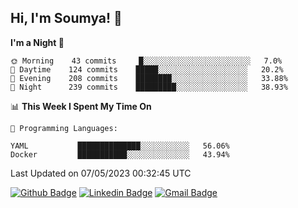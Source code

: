 ## Hi, I'm Soumya! 👋

<!--START_SECTION:waka-->
**I'm a Night 🦉** 

```text
🌞 Morning    43 commits     █░░░░░░░░░░░░░░░░░░░░░░░░   7.0% 
🌆 Daytime    124 commits    █████░░░░░░░░░░░░░░░░░░░░   20.2% 
🌃 Evening    208 commits    ████████░░░░░░░░░░░░░░░░░   33.88% 
🌙 Night      239 commits    █████████░░░░░░░░░░░░░░░░   38.93%

```


📊 **This Week I Spent My Time On** 

```text
💬 Programming Languages: 

YAML           ██████████████░░░░░░░░░░░   56.06% 
Docker         ███████████░░░░░░░░░░░░░░   43.94%
```


 Last Updated on 07/05/2023 00:32:45 UTC
<!--END_SECTION:waka-->

[![Github Badge](https://img.shields.io/badge/-rubyruins-grey?style=for-the-badge&logo=github&logoColor=white&link=https://github.com/rubyruins/)](https://www.github.com/rubyruins/) 
[![Linkedin Badge](https://img.shields.io/badge/-Soumya%20Parekh-0072b1?style=for-the-badge&logo=Linkedin&logoColor=white&link=https://www.linkedin.com/in/Soumya-Parekh/)](https://www.linkedin.com/in/Soumya-Parekh/) 
[![Gmail Badge](https://img.shields.io/badge/-soumyaparekh.me@gmail.com-c14438?style=for-the-badge&logo=Gmail&logoColor=white&link=mailto:soumyaparekh.me@gmail.com)](mailto:soumyaparekh.me@gmail.com) 
